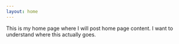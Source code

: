 ```yaml
---
layout: home
---
```

This is my home page where I will post home page content. I want to understand where this actually goes. 